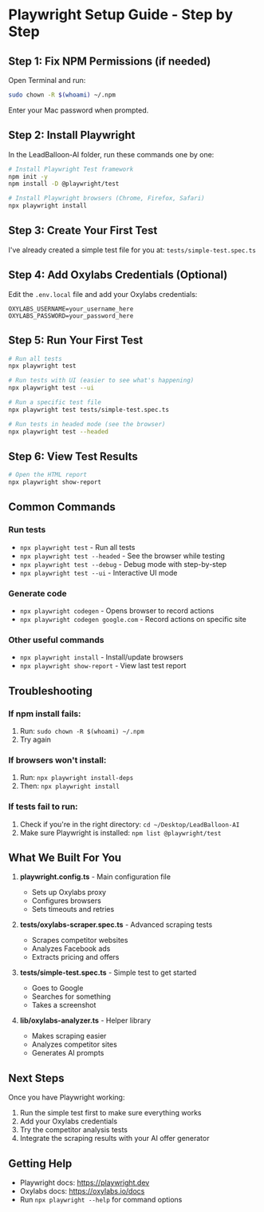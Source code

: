 # Playwright Setup Guide - Step by Step

## Step 1: Fix NPM Permissions (if needed)
Open Terminal and run:
```bash
sudo chown -R $(whoami) ~/.npm
```
Enter your Mac password when prompted.

## Step 2: Install Playwright
In the LeadBalloon-AI folder, run these commands one by one:

```bash
# Install Playwright Test framework
npm init -y
npm install -D @playwright/test

# Install Playwright browsers (Chrome, Firefox, Safari)
npx playwright install
```

## Step 3: Create Your First Test
I've already created a simple test file for you at:
`tests/simple-test.spec.ts`

## Step 4: Add Oxylabs Credentials (Optional)
Edit the `.env.local` file and add your Oxylabs credentials:
```
OXYLABS_USERNAME=your_username_here
OXYLABS_PASSWORD=your_password_here
```

## Step 5: Run Your First Test
```bash
# Run all tests
npx playwright test

# Run tests with UI (easier to see what's happening)
npx playwright test --ui

# Run a specific test file
npx playwright test tests/simple-test.spec.ts

# Run tests in headed mode (see the browser)
npx playwright test --headed
```

## Step 6: View Test Results
```bash
# Open the HTML report
npx playwright show-report
```

## Common Commands

### Run tests
- `npx playwright test` - Run all tests
- `npx playwright test --headed` - See the browser while testing
- `npx playwright test --debug` - Debug mode with step-by-step
- `npx playwright test --ui` - Interactive UI mode

### Generate code
- `npx playwright codegen` - Opens browser to record actions
- `npx playwright codegen google.com` - Record actions on specific site

### Other useful commands
- `npx playwright install` - Install/update browsers
- `npx playwright show-report` - View last test report

## Troubleshooting

### If npm install fails:
1. Run: `sudo chown -R $(whoami) ~/.npm`
2. Try again

### If browsers won't install:
1. Run: `npx playwright install-deps`
2. Then: `npx playwright install`

### If tests fail to run:
1. Check if you're in the right directory: `cd ~/Desktop/LeadBalloon-AI`
2. Make sure Playwright is installed: `npm list @playwright/test`

## What We Built For You

1. **playwright.config.ts** - Main configuration file
   - Sets up Oxylabs proxy
   - Configures browsers
   - Sets timeouts and retries

2. **tests/oxylabs-scraper.spec.ts** - Advanced scraping tests
   - Scrapes competitor websites
   - Analyzes Facebook ads
   - Extracts pricing and offers

3. **tests/simple-test.spec.ts** - Simple test to get started
   - Goes to Google
   - Searches for something
   - Takes a screenshot

4. **lib/oxylabs-analyzer.ts** - Helper library
   - Makes scraping easier
   - Analyzes competitor sites
   - Generates AI prompts

## Next Steps

Once you have Playwright working:
1. Run the simple test first to make sure everything works
2. Add your Oxylabs credentials
3. Try the competitor analysis tests
4. Integrate the scraping results with your AI offer generator

## Getting Help

- Playwright docs: https://playwright.dev
- Oxylabs docs: https://oxylabs.io/docs
- Run `npx playwright --help` for command options